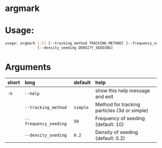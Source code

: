 
argmark
=======

# Usage:


```bash
usage: argmark [-h] [--tracking_method TRACKING_METHOD] [--frequency_seeding FREQUENCY_SEEDING]
               [--density_seeding DENSITY_SEEDING]

```
# Arguments

|short|long|default|help|
| :--- | :--- | :--- | :--- |
|`-h`|`--help`||show this help message and exit|
||`--tracking_method`|`simple`|Method for tracking particles (3d or simple)|
||`--frequency_seeding`|`50`|Frequency of seeding (default: 10)|
||`--density_seeding`|`0.2`|Density of seeding (default: 0.2)|
